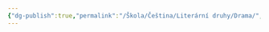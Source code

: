 ```yaml
---
{"dg-publish":true,"permalink":"/Škola/Čeština/Literární druhy/Drama/","created":"2023-11-29T15:59:25.622+01:00","updated":"2024-03-13T18:22:35.975+01:00"}
---
```


